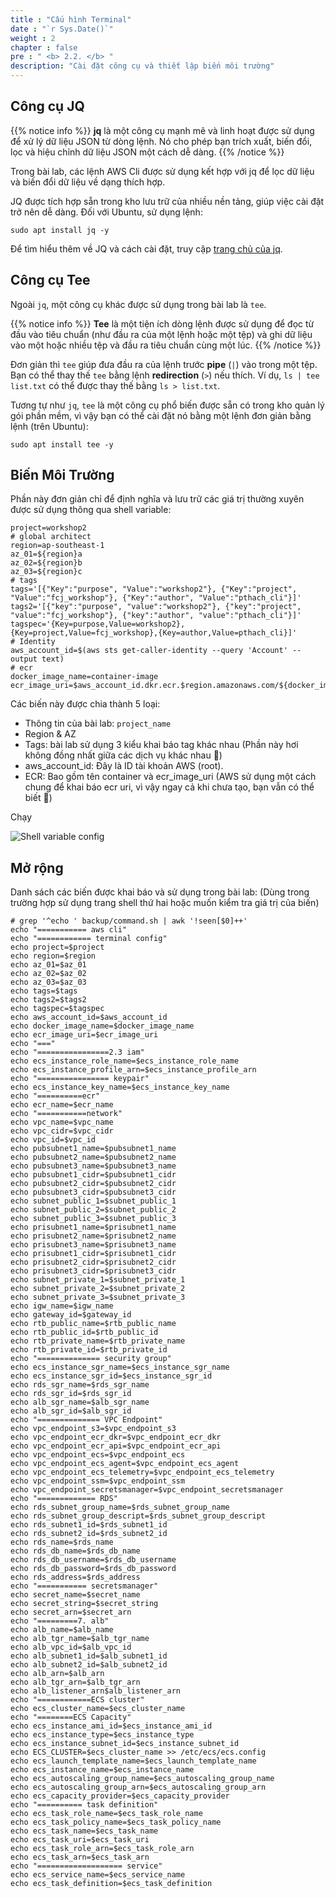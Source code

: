 ```yaml
---
title : "Cấu hình Terminal"
date : "`r Sys.Date()`"
weight : 2
chapter : false
pre : " <b> 2.2. </b> "
description: "Cài đặt công cụ và thiết lập biến môi trường"
---
```


## Công cụ JQ

{{% notice info %}}
**jq** là một công cụ mạnh mẽ và linh hoạt được sử dụng để xử lý dữ liệu JSON từ dòng lệnh. Nó cho phép bạn trích xuất, biến đổi, lọc và hiệu chỉnh dữ liệu JSON một cách dễ dàng.
{{% /notice %}}

Trong bài lab, các lệnh AWS Cli được sử dụng kết hợp với jq để lọc dữ liệu và biến đổi dữ liệu về dạng thích hợp.

JQ được tích hợp sẵn trong kho lưu trữ của nhiều nền tảng, giúp việc cài đặt trở nên dễ dàng. Đối với Ubuntu, sử dụng lệnh:

```shell
sudo apt install jq -y
```

Để tìm hiểu thêm về JQ và cách cài đặt, truy cập [trang chủ của jq](https://jqlang.github.io/jq/).

## Công cụ Tee

Ngoài `jq`, một công cụ khác được sử dụng trong bài lab là `tee`.

{{% notice info %}}
**Tee** là một tiện ích dòng lệnh được sử dụng để đọc từ đầu vào tiêu chuẩn (như đầu ra của một lệnh hoặc một tệp) và ghi dữ liệu vào một hoặc nhiều tệp và đầu ra tiêu chuẩn cùng một lúc.
{{% /notice %}}

Đơn giản thì `tee` giúp đưa đầu ra của lệnh trước **pipe** (`|`) vào trong một tệp. Bạn có thể thay thế `tee` bằng lệnh **redirection** (`>`) nếu thích. Ví dụ, `ls | tee list.txt` có thể được thay thế bằng `ls > list.txt`.

Tương tự như `jq`, `tee` là một công cụ phổ biến được sẵn có trong kho quản lý gói phần mềm, vì vậy bạn có thể cài đặt nó bằng một lệnh đơn giản bằng lệnh (trên Ubuntu): 

```shell
sudo apt install tee -y
```

## Biến Môi Trường

Phần này đơn giản chỉ để định nghĩa và lưu trữ các giá trị thường xuyên được sử dụng thông qua shell variable:

```shell
project=workshop2
# global architect
region=ap-southeast-1
az_01=${region}a
az_02=${region}b
az_03=${region}c
# tags
tags='[{"Key":"purpose", "Value":"workshop2"}, {"Key":"project", "Value":"fcj_workshop"}, {"Key":"author", "Value":"pthach_cli"}]'
tags2='[{"key":"purpose", "value":"workshop2"}, {"key":"project", "value":"fcj_workshop"}, {"key":"author", "value":"pthach_cli"}]'
tagspec='{Key=purpose,Value=workshop2},{Key=project,Value=fcj_workshop},{Key=author,Value=pthach_cli}]'
# Identity
aws_account_id=$(aws sts get-caller-identity --query 'Account' --output text)
# ecr
docker_image_name=container-image
ecr_image_uri=$aws_account_id.dkr.ecr.$region.amazonaws.com/${docker_image_name}:latest
```

Các biến này được chia thành 5 loại:
* Thông tin của bài lab: `project_name`
* Region & AZ
* Tags: bài lab sử dụng 3 kiểu khai báo tag khác nhau (Phần này hơi không đồng nhất giữa các dịch vụ khác nhau 🥲)
* aws_account_id: Đây là ID tài khoản AWS (root).
* ECR: Bao gồm tên container và ecr_image_uri (AWS sử dụng một cách chung để khai báo ecr uri, vì vậy ngay cả khi chưa tạo, bạn vẫn có thể biết 🤣)

Chạy

![Shell variable config](/images/2-prerequiste/2.2-terminal-config/2.2.1-config.png)

## Mở rộng

Danh sách các biến được khai báo và sử dụng trong bài lab: (Dùng trong trường hợp sử dụng trang shell thứ hai hoặc muốn kiểm tra giá trị của biến)

```shell
# grep '^echo ' backup/command.sh | awk '!seen[$0]++'
echo "=========== aws cli"
echo "============ terminal config"
echo project=$project
echo region=$region
echo az_01=$az_01
echo az_02=$az_02
echo az_03=$az_03
echo tags=$tags
echo tags2=$tags2
echo tagspec=$tagspec
echo aws_account_id=$aws_account_id
echo docker_image_name=$docker_image_name
echo ecr_image_uri=$ecr_image_uri
echo "==="
echo "================2.3 iam"
echo ecs_instance_role_name=$ecs_instance_role_name
echo ecs_instance_profile_arn=$ecs_instance_profile_arn
echo "================ keypair"
echo ecs_instance_key_name=$ecs_instance_key_name
echo "==========ecr"
echo ecr_name=$ecr_name
echo "===========network"
echo vpc_name=$vpc_name
echo vpc_cidr=$vpc_cidr
echo vpc_id=$vpc_id
echo pubsubnet1_name=$pubsubnet1_name
echo pubsubnet2_name=$pubsubnet2_name
echo pubsubnet3_name=$pubsubnet3_name
echo pubsubnet1_cidr=$pubsubnet1_cidr
echo pubsubnet2_cidr=$pubsubnet2_cidr
echo pubsubnet3_cidr=$pubsubnet3_cidr
echo subnet_public_1=$subnet_public_1
echo subnet_public_2=$subnet_public_2
echo subnet_public_3=$subnet_public_3
echo prisubnet1_name=$prisubnet1_name
echo prisubnet2_name=$prisubnet2_name
echo prisubnet3_name=$prisubnet3_name
echo prisubnet1_cidr=$prisubnet1_cidr
echo prisubnet2_cidr=$prisubnet2_cidr
echo prisubnet3_cidr=$prisubnet3_cidr
echo subnet_private_1=$subnet_private_1
echo subnet_private_2=$subnet_private_2
echo subnet_private_3=$subnet_private_3
echo igw_name=$igw_name
echo gateway_id=$gateway_id
echo rtb_public_name=$rtb_public_name
echo rtb_public_id=$rtb_public_id
echo rtb_private_name=$rtb_private_name
echo rtb_private_id=$rtb_private_id
echo "============== security group"
echo ecs_instance_sgr_name=$ecs_instance_sgr_name
echo ecs_instance_sgr_id=$ecs_instance_sgr_id
echo rds_sgr_name=$rds_sgr_name
echo rds_sgr_id=$rds_sgr_id
echo alb_sgr_name=$alb_sgr_name
echo alb_sgr_id=$alb_sgr_id
echo "============== VPC Endpoint"
echo vpc_endpoint_s3=$vpc_endpoint_s3
echo vpc_endpoint_ecr_dkr=$vpc_endpoint_ecr_dkr
echo vpc_endpoint_ecr_api=$vpc_endpoint_ecr_api
echo vpc_endpoint_ecs=$vpc_endpoint_ecs
echo vpc_endpoint_ecs_agent=$vpc_endpoint_ecs_agent
echo vpc_endpoint_ecs_telemetry=$vpc_endpoint_ecs_telemetry
echo vpc_endpoint_ssm=$vpc_endpoint_ssm
echo vpc_endpoint_secretsmanager=$vpc_endpoint_secretsmanager
echo "============= RDS"
echo rds_subnet_group_name=$rds_subnet_group_name
echo rds_subnet_group_descript=$rds_subnet_group_descript
echo rds_subnet1_id=$rds_subnet1_id
echo rds_subnet2_id=$rds_subnet2_id
echo rds_name=$rds_name
echo rds_db_name=$rds_db_name
echo rds_db_username=$rds_db_username
echo rds_db_password=$rds_db_password
echo rds_address=$rds_address
echo "=========== secretsmanager" 
echo secret_name=$secret_name
echo secret_string=$secret_string
echo secret_arn=$secret_arn
echo "=========7. alb"
echo alb_name=$alb_name
echo alb_tgr_name=$alb_tgr_name
echo alb_vpc_id=$alb_vpc_id
echo alb_subnet1_id=$alb_subnet1_id
echo alb_subnet2_id=$alb_subnet2_id
echo alb_arn=$alb_arn
echo alb_tgr_arn=$alb_tgr_arn
echo alb_listener_arn$alb_listener_arn
echo "============ECS cluster"
echo ecs_cluster_name=$ecs_cluster_name
echo "========ECS Capacity"
echo ecs_instance_ami_id=$ecs_instance_ami_id
echo ecs_instance_type=$ecs_instance_type
echo ecs_instance_subnet_id=$ecs_instance_subnet_id
echo ECS_CLUSTER=$ecs_cluster_name >> /etc/ecs/ecs.config
echo ecs_launch_template_name=$ecs_launch_template_name
echo ecs_instance_name=$ecs_instance_name
echo ecs_autoscaling_group_name=$ecs_autoscaling_group_name
echo ecs_autoscaling_group_arn=$ecs_autoscaling_group_arn
echo ecs_capacity_provider=$ecs_capacity_provider
echo "========== task definition"
echo ecs_task_role_name=$ecs_task_role_name
echo ecs_task_policy_name=$ecs_task_policy_name
echo ecs_task_name=$ecs_task_name
echo ecs_task_uri=$ecs_task_uri
echo ecs_task_role_arn=$ecs_task_role_arn
echo ecs_task_arn=$ecs_task_arn
echo "=================== service"
echo ecs_service_name=$ecs_service_name
echo ecs_task_definition=$ecs_task_definition
```
